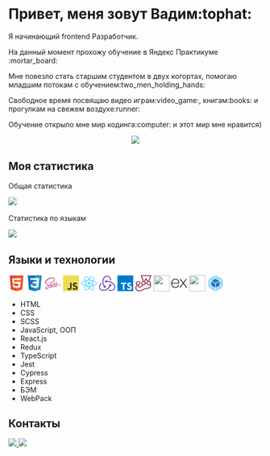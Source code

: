 
<div id="body" align="center">
  <div align="left">
    <h1>Привет, меня зовут Вадим:tophat:</h1>
    <p>Я начинающий frontend Разработчик.</p>
    <p>На данный момент прохожу обучение в Яндекс Практикуме :mortar_board:</p
    <p>Мне повезло стать старшим студентом в двух когортах, помогаю младшим потокам с обучением:two_men_holding_hands:</p>
    <p>Свободное время посвящаю видео играм:video_game:, книгам:books: и прогулкам на свежем воздухе:runner:</p>
    <p>Обучение открыло мне мир кодинга:computer: и этот мир мне нравится)</p>
  </div>
  <div>
    <img src="https://media.tenor.com/CzdMW7wnLn8AAAAC/coding.gif" width="200"/>
  </div>
  <div align="left">
    <h2>Моя статистика</h2>    
    <p>Общая статистика</p>
    <div>
       <picture>
          <source 
          srcset="https://github-readme-stats.vercel.app/api?username=VadimLitau&show_icons=true&bg_color=00000000"
          media="(prefers-color-scheme: dark)"
          />
          <source
          srcset="https://github-readme-stats.vercel.app/api?username=VadimLitau&show_icons=true"
          media="(prefers-color-scheme: light), (prefers-color-scheme: no-preference)"
          />
          <img src="https://github-readme-stats.vercel.app/api?username=VadimLitau&show_icons=true" />
       </picture>
    </div>
    <p>Статистика по языкам</p>
    <div>
       <picture>
          <source 
          srcset="https://github-readme-stats.vercel.app/api/top-langs?username=VadimLitau&show_icons=true&bg_color=00000000"
          media="(prefers-color-scheme: dark)"
          />
          <source
          srcset="https://github-readme-stats.vercel.app/api/top-langs?username=VadimLitau&show_icons=true"
          media="(prefers-color-scheme: light), (prefers-color-scheme: no-preference)"
          />
          <img src="https://github-readme-stats.vercel.app/api/top-langs?username=VadimLitau&show_icons=true" />
      </picture>
    </div>
  </div>
</div>

<div align="left">
  <h2>Языки и технологии</h2>
  <div>
    <img width="32px" height="32px" src="https://raw.githubusercontent.com/devicons/devicon/1119b9f84c0290e0f0b38982099a2bd027a48bf1/icons/html5/html5-original.svg" />
    <img width="32px" height="32px" src="https://raw.githubusercontent.com/devicons/devicon/1119b9f84c0290e0f0b38982099a2bd027a48bf1/icons/css3/css3-original.svg" />
    <img width="32px" height="32px" src="https://raw.githubusercontent.com/devicons/devicon/1119b9f84c0290e0f0b38982099a2bd027a48bf1/icons/sass/sass-original.svg" />
    <img width="32px" height="32px" src="https://raw.githubusercontent.com/devicons/devicon/1119b9f84c0290e0f0b38982099a2bd027a48bf1/icons/javascript/javascript-original.svg" />
    <img width="32px" height="32px" src="https://raw.githubusercontent.com/devicons/devicon/1119b9f84c0290e0f0b38982099a2bd027a48bf1/icons/react/react-original.svg" />
    <img width="32px" height="32px" src="https://raw.githubusercontent.com/devicons/devicon/1119b9f84c0290e0f0b38982099a2bd027a48bf1/icons/redux/redux-original.svg" />
    <img width="32px" height="32px" src="https://raw.githubusercontent.com/devicons/devicon/1119b9f84c0290e0f0b38982099a2bd027a48bf1/icons/typescript/typescript-original.svg" />
    <img width="32px" height="32px" src="https://raw.githubusercontent.com/devicons/devicon/1119b9f84c0290e0f0b38982099a2bd027a48bf1/icons/jest/jest-plain.svg" />
    <img width="32px" height="32px" src="https://github.com/cypress-io/cypress-icons/blob/master/src/icons/icon_32x32.png?raw=true" />
    <img width="32px" height="32px" src="https://raw.githubusercontent.com/devicons/devicon/1119b9f84c0290e0f0b38982099a2bd027a48bf1/icons/express/express-original.svg" />
    <img width="32px" height="32px" src="https://ru.bem.info/S3zKVZJcFfltyiAz-bWVmw4o3IU.svgd" />
    <img width="32px" height="32px" src="https://raw.githubusercontent.com/devicons/devicon/1119b9f84c0290e0f0b38982099a2bd027a48bf1/icons/webpack/webpack-original.svg" />
    
  </div>
  <ul>
    <li>HTML</li>
    <li>CSS</li>
    <li>SCSS</li>
    <li>JavaScript, ООП</li>
    <li>React.js</li>
    <li>Redux</li>
    <li>TypeScript</li>
    <li>Jest</li>
    <li>Cypress</li>
    <li>Express</li>
    <li>БЭМ</li>
    <li>WebPack</li>
  </ul>
</div>

<div align="left">
  <h2>Контакты</h2>
  <a href="https://t.me/FallenArh">
    <img src="https://img.shields.io/badge/Telegram-blue?logo=telegram&logoColor=white&style=for-the-badge">
  </a>
  <a href="mailto:fallenarh@gmail.com">
    <img src="https://img.shields.io/badge/Gmail-white?logo=gmail&logoColor=red&style=for-the-badge">
  </a>
</div>
